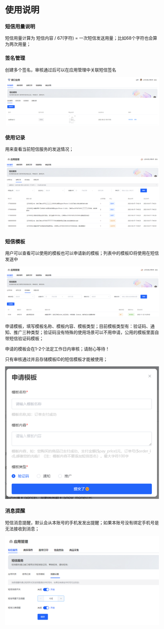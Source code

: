 # 使用说明

### 短信用量说明

短信用量计算为 短信内容 / 67(字符) = 一次短信发送用量；比如68个字符也会算为两次用量；

### 签名管理

创建多个签名，审核通过后可以在应用管理中关联短信签名

![img.png](../public/copy_setting/sign_list.png)

### 使用记录
用来查看当前短信服务的发送情况；

![img.png](../public/copy_setting/sms_record.png)

### 短信模板

用户可以查看可以使用的模板也可以申请新的模板；列表中的模板ID将使用在短信发送中

![img_1.png](../public/copy_setting/sms_temp.png)

申请模板，填写模板名称、模板内容、模板类型；目前模板类型有：验证码、通知、推广三种类型；验证码没有特殊的使用场景可以不用申请，公用的模板里面自带短信验证码模板；  

申请的模板会在1-2个法定工作日内审核；请耐心等待！

只有审核通过并且存储模板ID的短信模板才能被使用；

![img_2.png](../public/copy_setting/temp_save.png)

### 消息提醒

短信消息提醒，默认会从本账号的手机发发出提醒；如果本账号没有绑定手机号是无法接收到消息；

![img_3.png](../public/copy_setting/setting.png)
